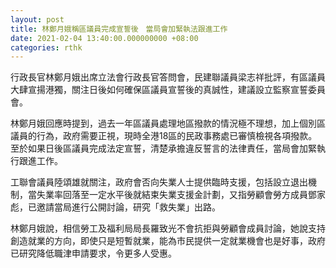 ```yaml
---
layout: post
title: 林鄭月娥稱區議員完成宣誓後　當局會加緊執法跟進工作
date: 2021-02-04 13:40:00.000000000 +08:00
categories: rthk
---
```


行政長官林鄭月娥出席立法會行政長官答問會，民建聯議員梁志祥批評，有區議員大肆宣揚港獨，關注日後如何確保區議員宣誓後的真誠性，建議設立監察宣誓委員會。

林鄭月娥回應時提到，過去一年區議員處理地區撥款的情況極不理想，加上個別區議員的行為，政府需要正視，現時全港18區的民政事務處已審慎檢視各項撥款。至於如果日後區議員完成法定宣誓，清楚承擔違反誓言的法律責任，當局會加緊執行跟進工作。

工聯會議員陸頌雄就關注，政府會否向失業人士提供臨時支援，包括設立退出機制，當失業率回落至一定水平後就結束失業支援金計劃，又指勞顧會勞方成員鄧家彪，已邀請當局進行公開討論，研究「救失業」出路。

林鄭月娥說，相信勞工及福利局局長羅致光不會抗拒與勞顧會成員討論，她說支持創造就業的方向，即使只是短暫就業，能為市民提供一定就業機會也是好事，政府已研究降低職津申請要求，令更多人受惠。
